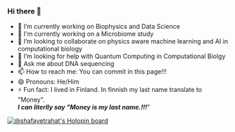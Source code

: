 ### Hi there 👋

- 🔭 I’m currently working on Biophysics and Data Science
- 🌱 I'm currently working on a Microbiome study
- 👯 I’m looking to collaborate on physics aware machine learning and AI in computational biology 
- 🤔 I’m looking for help with Quantum Computing in Computational Biolgy
- 💬 Ask me about DNA sequencing
- 📫 How to reach me: You can commit in this page!!!
- 😄 Pronouns: He/Him 
- ⚡ Fun fact: I lived in Finland. In finnish my last name translate to "Money".    
     ***I can literlly say "Money is my last name.!!!***"

[![@shafayetrahat's Holopin board](https://holopin.me/shafayetrahat)](https://holopin.io/@shafayetrahat)

<!--
**shafayetrahat/shafayetrahat** is a ✨ _special_ ✨ repository because its `README.md` (this file) appears on your GitHub profile.

Here are some ideas to get you started:
